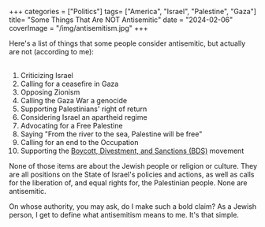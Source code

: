 +++
categories = ["Politics"]
tags= ["America", "Israel", "Palestine", "Gaza"]
title= "Some Things That Are NOT Antisemitic"
date = "2024-02-06"
coverImage = "/img/antisemitism.jpg"
+++

Here's a list of things that some people consider antisemitic, but actually are not (according to me):
<br>
<br>

<!--more-->  

1. Criticizing Israel
1. Calling for a ceasefire in Gaza
1. Opposing Zionism
1. Calling the Gaza War a genocide 
1. Supporting Palestinians' right of return
1. Considering Israel an apartheid regime
1. Advocating for a Free Palestine
1. Saying "From the river to the sea, Palestine will be free"
1. Calling for an end to the Occupation
1. Supporting the <a href="https://en.wikipedia.org/wiki/Boycott,_Divestment_and_Sanctions" target="_blank">Boycott, Divestment, and Sanctions (BDS)</a> movement

None of those items are about the Jewish people or religion or culture. They are all positions on the State of Israel's policies and actions, as well as calls for the liberation of, and equal rights for, the Palestinian people. None are antisemitic.

On whose authority, you may ask, do I make such a bold claim? As a Jewish person, I get to define what antisemitism means to me. It's that simple.
